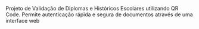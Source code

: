 Projeto de Validação de Diplomas e Históricos Escolares utilizando QR Code. Permite autenticação rápida e segura de documentos através de uma interface web

